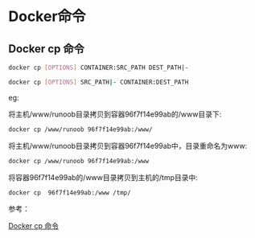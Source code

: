 # Docker命令

## Docker cp 命令

```bash
docker cp [OPTIONS] CONTAINER:SRC_PATH DEST_PATH|-

docker cp [OPTIONS] SRC_PATH|- CONTAINER:DEST_PATH
```

eg:

将主机/www/runoob目录拷贝到容器96f7f14e99ab的/www目录下:

```bash
docker cp /www/runoob 96f7f14e99ab:/www/
```

将主机/www/runoob目录拷贝到容器96f7f14e99ab中，目录重命名为www:

```bash
docker cp /www/runoob 96f7f14e99ab:/www
```

将容器96f7f14e99ab的/www目录拷贝到主机的/tmp目录中:

```bash
docker cp  96f7f14e99ab:/www /tmp/
```

参考：

[Docker cp 命令](http://www.runoob.com/docker/docker-cp-command.html)
